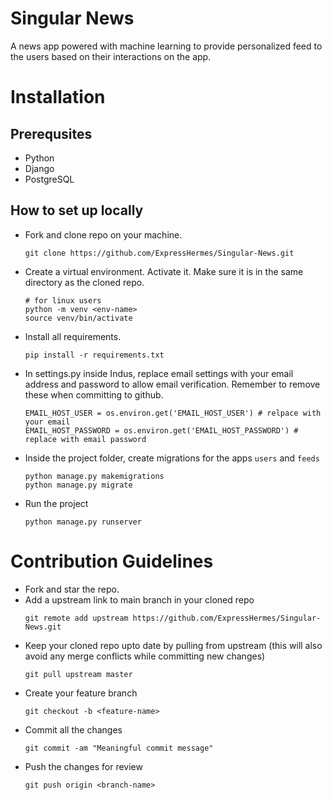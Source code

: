# Singular News
A news app powered with machine learning to provide personalized feed to the users based on their interactions on the app.

 # Installation

 ## Prerequsites
 - Python 
 - Django
 - PostgreSQL

 ## How to set up locally
- Fork and clone repo on your machine.
    ```
    git clone https://github.com/ExpressHermes/Singular-News.git
    ```

- Create a virtual environment. Activate it. Make sure it is in the same directory as the cloned repo.

    ```
    # for linux users
    python -m venv <env-name>
    source venv/bin/activate 
    ```
- Install all requirements.
    ```
    pip install -r requirements.txt
    ```
- In settings.py inside Indus, replace email settings with your email address and password to allow email verification. Remember to remove these when committing to github.
    ```
    EMAIL_HOST_USER = os.environ.get('EMAIL_HOST_USER') # relpace with your email
    EMAIL_HOST_PASSWORD = os.environ.get('EMAIL_HOST_PASSWORD') # replace with email password
    ```
- Inside the project folder, create migrations for the apps `users` and `feeds`
    ```
    python manage.py makemigrations
    python manage.py migrate
    ```
- Run the project
    ```
    python manage.py runserver
    ```

# Contribution Guidelines
- Fork and star the repo.
- Add a upstream link to main branch in your cloned repo
    ```
    git remote add upstream https://github.com/ExpressHermes/Singular-News.git
    ```
- Keep your cloned repo upto date by pulling from upstream (this will also avoid any merge conflicts while committing new changes)
    ```
    git pull upstream master
    ```
- Create your feature branch
    ```
    git checkout -b <feature-name>
    ```
- Commit all the changes
    ```
    git commit -am "Meaningful commit message"
    ```
- Push the changes for review
    ```
    git push origin <branch-name>
    ```

